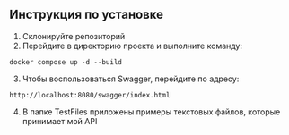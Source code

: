 ## Инструкция по установке

1. Склонируйте репозиторий
2. Перейдите в директорию проекта и выполните команду:

```
docker compose up -d --build
```

3. Чтобы воспользоваться Swagger, перейдите по адресу:

```
http://localhost:8080/swagger/index.html
```
4. В папке TestFiles приложены примеры текстовых файлов, которые принимает мой API
